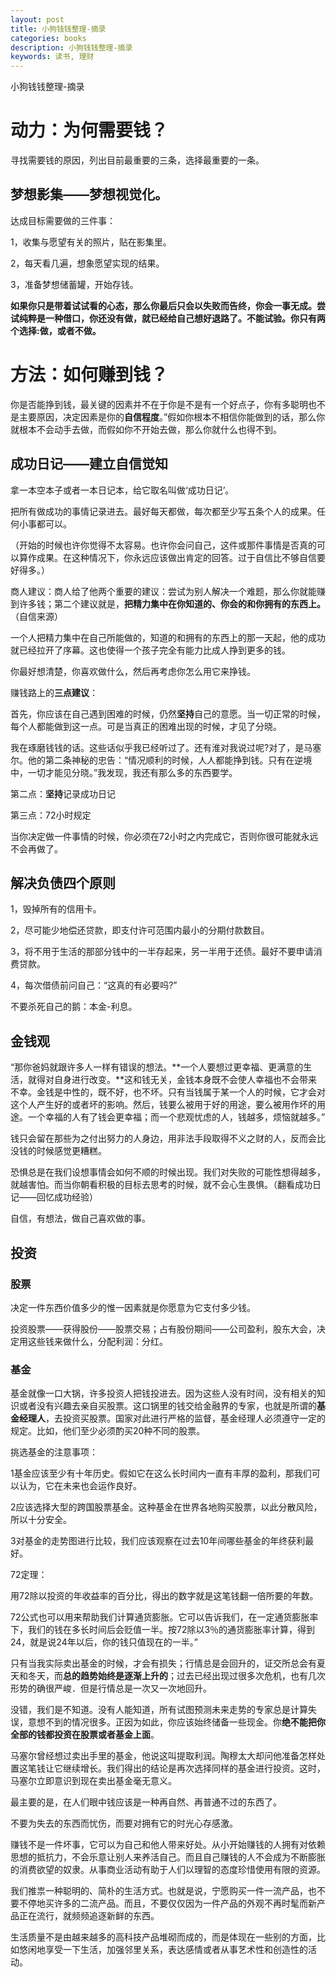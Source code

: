 ```yaml
---
layout: post
title: 小狗钱钱整理-摘录
categories: books
description: 小狗钱钱整理-摘录
keywords: 读书, 理财
---
```


小狗钱钱整理-摘录

# 动力：为何需要钱？

寻找需要钱的原因，列出目前最重要的三条，选择最重要的一条。

## 梦想影集——梦想视觉化。

达成目标需要做的三件事：

1，收集与愿望有关的照片，贴在影集里。

2，每天看几遍，想象愿望实现的结果。

3，准备梦想储蓄罐，开始存钱。

**如果你只是带着试试看的心态，那么你最后只会以失败而告终，你会一事无成。尝试纯粹是一种借口，你还没有做，就已经给自己想好退路了。不能试验。你只有两个选择:做，或者不做。**

# 方法：如何赚到钱？

你是否能挣到钱，最关键的因素并不在于你是不是有一个好点子，你有多聪明也不是主要原因，决定因素是你的**自信程度**。”假如你根本不相信你能做到的话，那么你就根本不会动手去做，而假如你不开始去做，那么你就什么也得不到。

## 成功日记——建立自信觉知

拿一本空本子或者一本日记本，给它取名叫做‘成功日记’。

把所有做成功的事情记录进去。最好每天都做，每次都至少写五条个人的成果。任何小事都可以。

（开始的时候也许你觉得不太容易。也许你会问自己，这件或那件事情是否真的可以算作成果。在这种情况下，你永远应该做出肯定的回答。过于自信比不够自信要好得多。）

商人建议：商人给了他两个重要的建议：尝试为别人解决一个难题，那么你就能赚到许多钱；第二个建议就是，**把精力集中在你知道的、你会的和你拥有的东西上。**（自信来源）

一个人把精力集中在自己所能做的，知道的和拥有的东西上的那一天起，他的成功就已经拉开了序幕。这也使得一个孩子完全有能力比成人挣到更多的钱。

你最好想清楚，你喜欢做什么，然后再考虑你怎么用它来挣钱。

赚钱路上的**三点建议**：

首先，你应该在自己遇到困难的时候，仍然**坚持**自己的意愿。当一切正常的时候，每个人都能做到这一点。可是当真正的困难出现的时候，才见了分晓。

我在琢磨钱钱的话。这些话似乎我已经听过了。还有淮对我说过呢?对了，是马塞尔。他的第二条神秘的忠告：“情况顺利的时候，人人都能挣到钱。只有在逆境中，一切才能见分晓。”我发现，我还有那么多的东西要学。

第二点：**坚持**记录成功日记

第三点：72小时规定

当你决定做一件事情的时候，你必须在72小时之内完成它，否则你很可能就永远不会再做了。

## 解决负债四个原则

1，毁掉所有的信用卡。

2，尽可能少地偿还贷款，即支付许可范围内最小的分期付款数目。

3，将不用于生活的那部分钱中的一半存起来，另一半用于还债。最好不要申请消费贷款。

4，每次借债前问自己：“这真的有必要吗?”

不要杀死自己的鹅：本金-利息。

## 金钱观

“那你爸妈就跟许多人一样有错误的想法。**一个人要想过更幸福、更满意的生活，就得对自身进行改变。**这和钱无关，金钱本身既不会使人幸福也不会带来不幸。金钱是中性的，既不好，也不坏。只有当钱属于某一个人的时候，它才会对这个人产生好的或者坏的影响。然后，钱要么被用于好的用途，要么被用作坏的用途。一个幸福的人有了钱会更幸福；而一个悲观忧虑的人，钱越多，烦恼就越多。”

钱只会留在那些为之付出努力的人身边，用非法手段取得不义之财的人，反而会比没钱的时候感觉更糟糕。

恐惧总是在我们设想事情会如何不顺的时候出现。我们对失败的可能性想得越多，就越害怕。而当你朝看积极的目标去思考的时候，就不会心生畏惧。（翻看成功日记——回忆成功经验）

自信，有想法，做自己喜欢做的事。

## 投资

### 股票

决定一件东西价值多少的惟一因素就是你愿意为它支付多少钱。

投资股票——获得股份——股票交易；占有股份期间——公司盈利，股东大会，决定用这些钱来做什么，分配利润：分红。

### 基金

基金就像一口大锅，许多投资人把钱投进去。因为这些人没有时间，没有相关的知识或者没有兴趣去亲自买股票。这口锅里的钱交给金融界的专家，也就是所谓的**基金经理人**，去投资买股票。国家对此进行严格的监督，基金经理人必须遵守一定的规定。比如，他们至少必须酌买20种不同的股票。

挑选基金的注意事项：

1基金应该至少有十年历史。假如它在这么长时间内一直有丰厚的盈利，那我们可以认为，它在未来也会运作良好。

2应该选择大型的跨国股票基金。这种基金在世界各地购买股票，以此分散风险，所以十分安全。

3对基金的走势图进行比较，我们应该观察在过去10年间哪些基金的年终获利最好。

72定理：

用72除以投资的年收益率的百分比，得出的数字就是这笔钱翻一倍所要的年数。

72公式也可以用来帮助我们计算通货膨胀。它可以告诉我们，在一定通货膨胀率下，我们的钱在多长时间后会贬值一半。按72除以3％的通货膨胀率计算，得到24，就是说24年以后，你的钱只值现在的一半。”

只有当我实际卖出基金的时候，才会有损失；行情总是会回升的，证交所总会有夏天和冬天，而**总的趋势始终是逐渐上升的**；过去已经出现过很多次危机，也有几次形势的确很严峻．但是行情总是一次又一次地回升。

没错，我们是不知道。没有人能知道，所有试图预测未来走势的专家总是计算失误，意想不到的情况很多。正因为如此，你应该始终储备一些现金。你**绝不能把你全部的钱都投资在股票或者基金上面**。

马塞尔曾经想过卖出手里的基金，他说这叫提取利润。陶穆太大却问他准备怎样处置这笔钱让它继续增长。我们得出的结论是再次选择同样的基金进行投资。这时，马塞尔立即意识到现在卖出基金毫无意义。

最主要的是，在人们眼中钱应该是一种再自然、再普通不过的东西了。

不要为失去的东西而忧伤，而要对拥有它的时光心存感激。

赚钱不是一件坏事，它可以为自己和他人带来好处。从小开始赚钱的人拥有对依赖思想的抵抗力，不会乐意让别人来养活自己。而且自己赚钱的人不会成为不断膨胀的消费欲望的奴隶。从事商业活动有助于人们以理智的态度珍惜使用有限的资源。

我们推祟一种聪明的、简朴的生活方式。也就是说，宁愿购买一件一流产品，也不要不停地买许多的二流产品。而且，不要仅仅因为一件产品的外观不再时髦而新产品正在流行，就频频追逐新鲜的东西。

生活质量不是由越来越多的高科技产品堆砌而成的，而是体现在一些别的方面，比如悠闲地享受一下生活，加强邻里关系，表达感情或者从事艺术性和创造性的活动。
